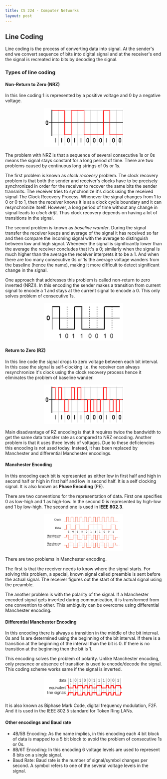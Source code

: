 ```yaml
---
title: CS 224 - Computer Networks
layout: post
---
```


## Line Coding

Line coding is the process of converting data into signal. At the sender's end we convert sequence of bits into digital signal and at the receiver's end the signal is recreated into bits by decoding the signal.  

### Types of line coding

#### Non-Return to Zero (NRZ)

In this line coding 1 is represented by a positive voltage and 0 by a negative voltage.  

<div style="text-align: center;">
  <img src="./img/NRZ.png" alt="NRZ" width="50%">
</div>

The problem with NRZ is that a sequence of several consecutive 1s or 0s means the signal stays constant for a long period of time. There are two problems caused by continuous long strings of 0s or 1s.  

The first problem is known as *clock recovery* problem. The clock recovery problem is that both the sender and receiver's clocks have to be precisely synchronized in order for the receiver to recover the same bits the sender transmits. The receiver tries to synchronize it's clock using the received signal-The Clock Recovery Process. Whenever the signal changes from 1 to 0 or 0 to 1, then the receiver knows it is at a clock cycle boundary and it can resynchronize itself. However, a long period of time without any change in signal leads to *clock drift*. Thus clock recovery depends on having a lot of transitions in the signal.  

The second problem is known as *baseline wander*. During the signal transfer the receiver keeps and average of the signal it has received so far and then compare the incoming signal with the average to distinguish between low and high signal. Whenever the signal is significantly lower than the average the receiver concludes that it's a 0; similarly when the signal is much higher than the average the receiver interprets it to be a 1. And when there are too many consecutive 0s or 1s the average voltage wanders from the baseline (hence the name), making it more difficult to detect significant change in the signal.  

One approach that addresses this problem is called non-return to zero inverted (NRZI). In this encoding the sender makes a transition from current signal to encode a 1 and stays at the current signal to encode a 0. This only solves problem of consecutive 1s.  

<div style="text-align: center;">
  <img src="./img/NRZI.png" alt="NRZI" width="50%">
</div>

#### Return to Zero (RZ)

In this line code the signal drops to zero voltage between each bit interval. In this case the signal is self-clocking i.e. the receiver can always resynchronize it's clock using the clock recovery process hence it eliminates the problem of baseline wander.  

<div style="text-align: center;">
  <img src="./img/RZ.png" alt="RZ" width="50%">
</div>

Main disadvantage of RZ encoding is that it requires twice the bandwidth to get the same data transfer rate as compared to NRZ encoding. Another problem is that it uses three levels of voltages. Due to these deficiencies this encoding is not used today. Instead, it has been replaced by Manchester and differential Manchester encodings.  

#### Manchester Encoding

In this encoding each bit is represented as either low in first half and high in second half or high in first half and low in second half. It is a self clocking signal.
It is also known as **Phase Encoding** (PE).  

There are two conventions for the representation of data. First one specifies 0 as low-high and 1 as high-low. In the second 0 is represented by high-low and 1 by low-high. The second one is used in **IEEE 802.3**.  

<div style="text-align: center;">
  <img src="./img/manchester.png" alt="manchester" width="50%">
</div>

There are two problems in Manchester encoding.  

The first is that the receiver needs to know where the signal starts. For solving this problem, a special, known signal called preamble is sent before the actual signal. The receiver figures out the start of the actual signal using the preamble.  

The another problem is with the polarity of the signal. If a Manchester encoded signal gets inverted during communication, it is transformed from one convention to other. This ambiguity can be overcome using differential Manchester encoding.  

#### Differential Manchester Encoding

In this encoding there is always a transition in the middle of the bit interval. 0s and 1s are determined using the beginning of the bit interval. If there is a transition at the beginning of the interval than the bit is 0. If there is no transition at the beginning then the bit is 1.  

This encoding solves the problem of polarity. Unlike Manchester encoding, only presence or absence of transition is used to encode/decode the signal. This coding scheme works same if the signal is inverted.  

<div style="text-align: center;">
  <img src="./img/DM.png" alt="differential manchester" width="50%">
</div>

It is also known as Biphase Mark Code, digital frequency modulation, F2F. And it is used in the IEEE 802.5 standard for Token Ring LANs.

#### Other encodings and Baud rate

- 4B/5B Encoding: As the name implies, in this encoding each 4 bit block of data is mapped to a 5 bit block to avoid the problem of consecutive 1s or 0s.
- 8B/6T Encoding: In this encoding 6 voltage levels are used to represent 8 bits on a single signal.
- Baud Rate: Baud rate is the number of signal/symbol changes per second. A symbol refers to one of the several voltage levels in the signal.
